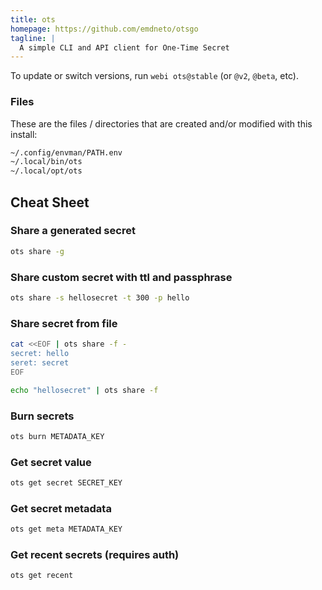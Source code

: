 ```yaml
---
title: ots
homepage: https://github.com/emdneto/otsgo
tagline: |
  A simple CLI and API client for One-Time Secret
---
```


To update or switch versions, run `webi ots@stable` (or `@v2`, `@beta`,
etc).

### Files

These are the files / directories that are created and/or modified with this
install:

```txt
~/.config/envman/PATH.env
~/.local/bin/ots
~/.local/opt/ots
```

## Cheat Sheet

### Share a generated secret

```bash
ots share -g
```

### Share custom secret with ttl and passphrase

```bash
ots share -s hellosecret -t 300 -p hello
```

### Share secret from file
```bash
cat <<EOF | ots share -f -
secret: hello
seret: secret
EOF
```

```bash
echo "hellosecret" | ots share -f
```

### Burn secrets
```bash
ots burn METADATA_KEY
```

### Get secret value
```bash
ots get secret SECRET_KEY
```
### Get secret metadata
```bash
ots get meta METADATA_KEY
```
### Get recent secrets (requires auth)
```bash
ots get recent
```